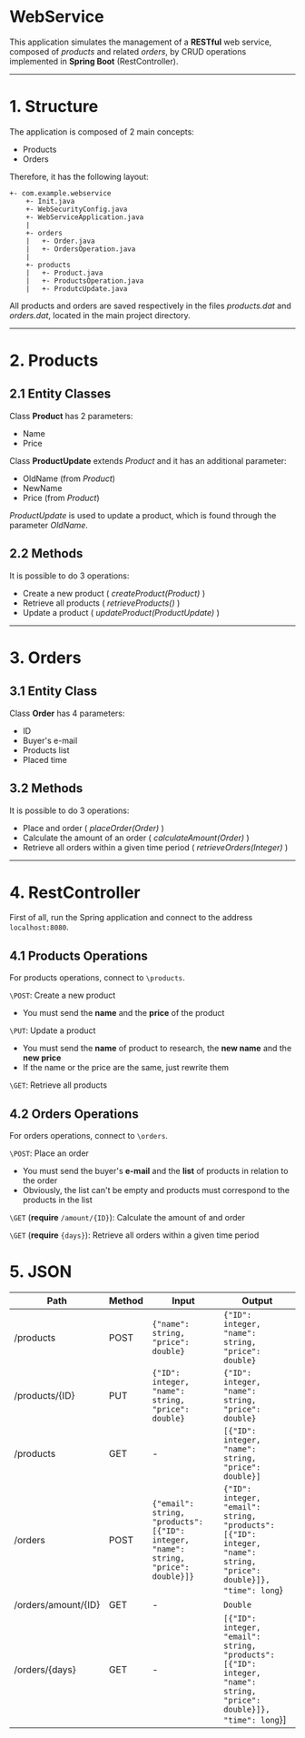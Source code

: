 # WebService

This application simulates the management of a **RESTful** web service, composed of *products* and related *orders*,
by CRUD operations implemented in **Spring Boot** (RestController).

---
# 1. Structure

The application is composed of 2 main concepts:
* Products
* Orders

Therefore, it has the following layout:

```
+- com.example.webservice
    +- Init.java
    +- WebSecurityConfig.java
    +- WebServiceApplication.java
    |
    +- orders
    |   +- Order.java
    |   +- OrdersOperation.java
    |
    +- products
    |   +- Product.java
    |   +- ProductsOperation.java
    |   +- ProdutcUpdate.java
```

All products and orders are saved respectively in the files *products.dat* and *orders.dat*,
located in the main project directory.

---
# 2. Products

## 2.1 Entity Classes

Class **Product** has 2 parameters:
* Name
* Price

Class **ProductUpdate** extends *Product* and it has an additional parameter:
* OldName (from *Product*)
* NewName
* Price (from *Product*)

*ProductUpdate* is used to update a product, which is found through the parameter *OldName*.

## 2.2 Methods

It is possible to do 3 operations:
* Create a new product ( *createProduct(Product)* )
* Retrieve all products ( *retrieveProducts()* )
* Update a product ( *updateProduct(ProductUpdate)* )

---
# 3. Orders

## 3.1 Entity Class

Class **Order** has 4 parameters:
* ID
* Buyer's e-mail
* Products list
* Placed time

## 3.2 Methods

It is possible to do 3 operations:
* Place and order ( *placeOrder(Order)* )
* Calculate the amount of an order ( *calculateAmount(Order)* )
* Retrieve all orders within a given time period ( *retrieveOrders(Integer)* )

---
# 4. RestController

First of all, run the Spring application and connect to the address ```localhost:8080```.

## 4.1 Products Operations

For products operations, connect to ```\products```.

```\POST```: Create a new product
* You must send the **name** and the **price** of the product

```\PUT```: Update a product
* You must send the **name** of product to research, the **new name** and the **new price**
* If the name or the price are the same, just rewrite them

```\GET```: Retrieve all products

## 4.2 Orders Operations

For orders operations, connect to ```\orders```.

```\POST```: Place an order
* You must send the buyer's **e-mail** and the **list** of products in relation to the order
* Obviously, the list can't be empty and products must correspond to the products in the list

```\GET``` (**require** ```/amount/{ID}```): Calculate the amount of and order

```\GET``` (**require** ```{days}```): Retrieve all orders within a given time period

# 5. JSON

Path | Method | Input | Output
-----|--------|-------|-------
/products | POST | ```{"name": string, "price": double}``` | ```{"ID": integer, "name": string, "price": double}```
/products/{ID} | PUT | ```{"ID": integer, "name": string, "price": double}``` | ```{"ID": integer, "name": string, "price": double}```
/products | GET | - | ```[{"ID": integer, "name": string, "price": double}]```
/orders | POST | ```{"email": string, "products": [{"ID": integer, "name": string, "price": double}]}``` | ```{"ID": integer, "email": string, "products": [{"ID": integer, "name": string, "price": double}]}, "time": long```}
/orders/amount/{ID} | GET | - | ```Double```
/orders/{days} | GET | - | ```[{"ID": integer, "email": string, "products": [{"ID": integer, "name": string, "price": double}]}, "time": long```}]
